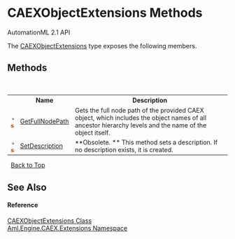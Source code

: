 # CAEXObjectExtensions Methods
AutomationML 2.1 API 

The <a href="T_Aml_Engine_CAEX_Extensions_CAEXObjectExtensions">CAEXObjectExtensions</a> type exposes the following members.


## Methods
&nbsp;<table><tr><th></th><th>Name</th><th>Description</th></tr><tr><td>![Public method](media/pubmethod.gif "Public method")![Static member](media/static.gif "Static member")</td><td><a href="M_Aml_Engine_CAEX_Extensions_CAEXObjectExtensions_GetFullNodePath">GetFullNodePath</a></td><td>
Gets the full node path of the provided CAEX object, which includes the object names of all ancestor hierarchy levels and the name of the object itself.</td></tr><tr><td>![Public method](media/pubmethod.gif "Public method")![Static member](media/static.gif "Static member")</td><td><a href="M_Aml_Engine_CAEX_Extensions_CAEXObjectExtensions_SetDescription">SetDescription</a></td><td> **Obsolete. **
This method sets a description. If no description exists, it is created.</td></tr></table>&nbsp;
<a href="#caexobjectextensions-methods">Back to Top</a>

## See Also


#### Reference
<a href="T_Aml_Engine_CAEX_Extensions_CAEXObjectExtensions">CAEXObjectExtensions Class</a><br /><a href="N_Aml_Engine_CAEX_Extensions">Aml.Engine.CAEX.Extensions Namespace</a><br />